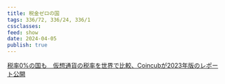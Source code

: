 ```yaml
---
title: 税金ゼロの国
tags: 336/72, 336/24, 336/1
cssclasses: 
feed: show
date: 2024-04-05
publish: true
---
```


[税率0%の国も　仮想通貨の税率を世界で比較、Coincubが2023年版のレポート公開](https://coinpost.jp/?p=475378)